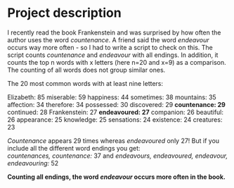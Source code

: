 # Project description
I recently read the book Frankenstein and was surprised by how often the author uses the word _countenance_.
A friend said the word _endeavour_ occurs way more often - so I had to write a script to check on this.
The script counts _countenance_ and _endeavour_ with all endings. 
In addition, it counts the top n words with x letters (here n=20 and x=9) as a comparison. The counting of all words does not group similar ones.

The 20 most common words with at least nine letters:

Elizabeth: 85
miserable: 59
happiness: 44
sometimes: 38
mountains: 35
affection: 34
therefore: 34
possessed: 30
discovered: 29
__countenance: 29__
continued: 28
Frankenstein: 27
__endeavoured: 27__
companion: 26
beautiful: 26
appearance: 25
knowledge: 25
sensations: 24
existence: 24
creatures: 23

_Countenance_ appears 29 times whereas _endeavoured_ only 27! But if you include all the different word endings you get:  
_countenances, countenance:_ 37 and _endeavours, endeavoured, endeavour, endeavouring:_ 52  

__Counting all endings, the word _endeavour_ occurs more often in the book.__
